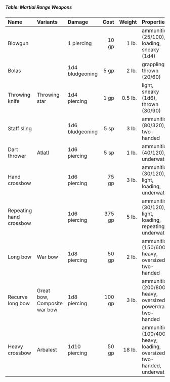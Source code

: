 ##### Table: Martial Range Weapons
| Name | Variants | Damage | Cost | Weight | Properties |
|:-----|:---------|:-------|-----:|-------:|:-----------|
| Blowgun | | 1 piercing | 10 gp | 1 lb. | ammunition (25/100), loading, sneaky (1d4) |
| Bolas | | 1d4 bludgeoning | 5 gp | 2 lb. | grappling, thrown (20/60) |
| Throwing knife | Throwing star | 1d4 piercing | 1 gp | 0.5 lb. | light, sneaky (1d6), thrown (30/90) |
| Staff sling | | 1d6 bludgeoning | 5 sp | 3 lb. | ammunition (80/320), two-handed |
| Dart thrower | Atlatl | 1d6 piercing | 5 sp | 1 lb. | ammunition (40/120), underwater |
| Hand crossbow | | 1d6 piercing | 75 gp | 3 lb. | ammunition (30/120), light, loading, underwater |
| Repeating hand crossbow | | 1d6 piercing | 375 gp | 5 lb. | ammunition (30/120), light, loading, repeating, underwater |
| Long bow | War bow | 1d8 piercing | 50 gp | 2 lb. | ammunition (150/600), heavy, oversized, two-handed |
| Recurve long bow | Great bow, Composite war bow | 1d8 piercing | 100 gp | 3 lb. | ammunition (200/800), heavy, oversized, powerdraw, two-handed |
| Heavy crossbow | Arbalest | 1d10 piercing | 50 gp | 18 lb. | ammunition (100/400), heavy, loading, oversized, two-handed, underwater |
